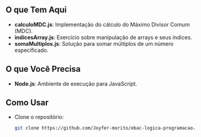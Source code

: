 ## O que Tem Aqui
- **calculoMDC.js**: Implementação do cálculo do Máximo Divisor Comum (MDC).
- **indicesArray.js**: Exercício sobre manipulação de arrays e seus índices.
- **somaMultiplos.js**: Solução para somar múltiplos de um número especificado.

## O que Você Precisa
- **Node.js**: Ambiente de execução para JavaScript.

## Como Usar
- Clone o repositório:
  ```bash
  git clone https://github.com/Joyfer-morito/ebac-logica-programacao.git
